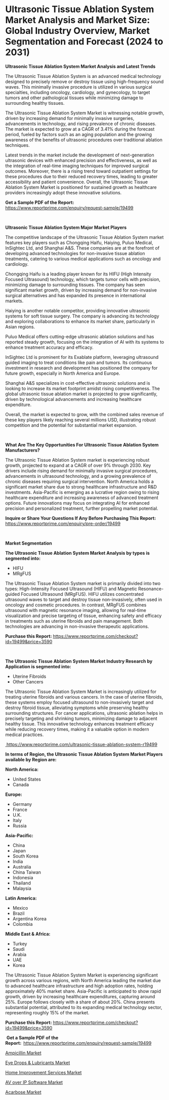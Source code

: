 <p><h1>Ultrasonic Tissue Ablation System Market Analysis and Market Size: Global Industry Overview, Market Segmentation and Forecast (2024 to 2031)</h1></p><p><strong>Ultrasonic Tissue Ablation System Market Analysis and Latest Trends</strong></p>
<p><p>The Ultrasonic Tissue Ablation System is an advanced medical technology designed to precisely remove or destroy tissue using high-frequency sound waves. This minimally invasive procedure is utilized in various surgical specialties, including oncology, cardiology, and gynecology, to target tumors and other pathological tissues while minimizing damage to surrounding healthy tissues.</p><p>The Ultrasonic Tissue Ablation System Market is witnessing notable growth, driven by increasing demand for minimally invasive surgeries, advancements in technology, and rising prevalence of chronic diseases. The market is expected to grow at a CAGR of 3.41% during the forecast period, fueled by factors such as an aging population and the growing awareness of the benefits of ultrasonic procedures over traditional ablation techniques.</p><p>Latest trends in the market include the development of next-generation ultrasonic devices with enhanced precision and effectiveness, as well as the integration of real-time imaging techniques for improved surgical outcomes. Moreover, there is a rising trend toward outpatient settings for these procedures due to their reduced recovery times, leading to greater accessibility and patient convenience. Overall, the Ultrasonic Tissue Ablation System Market is positioned for sustained growth as healthcare providers increasingly adopt these innovative solutions.</p></p>
<p><strong>Get a Sample PDF of the Report:&nbsp;</strong> <a href="https://www.reportprime.com/enquiry/request-sample/19499?utm_campaign=1106&utm_medium=2&utm_source=Github&utm_content=ia&utm_term=23112024&utm_id=ultrasonic-tissue-ablation-system">https://www.reportprime.com/enquiry/request-sample/19499</a></p>
<p>&nbsp;</p>
<p><strong>Ultrasonic Tissue Ablation System Major Market Players</strong></p>
<p><p>The competitive landscape of the Ultrasonic Tissue Ablation System market features key players such as Chongqing Haifu, Haiying, Puluo Medical, InSightec Ltd, and Shanghai A&S. These companies are at the forefront of developing advanced technologies for non-invasive tissue ablation treatments, catering to various medical applications such as oncology and cardiology.</p><p>Chongqing Haifu is a leading player known for its HIFU (High Intensity Focused Ultrasound) technology, which targets tumor cells with precision, minimizing damage to surrounding tissues. The company has seen significant market growth, driven by increasing demand for non-invasive surgical alternatives and has expanded its presence in international markets.</p><p>Haiying is another notable competitor, providing innovative ultrasonic systems for soft tissue surgery. The company is advancing its technology and exploring collaborations to enhance its market share, particularly in Asian regions.</p><p>Puluo Medical offers cutting-edge ultrasonic ablation solutions and has reported steady growth, focusing on the integration of AI with its systems to enhance treatment accuracy and efficacy.</p><p>InSightec Ltd is prominent for its Exablate platform, leveraging ultrasound guided imaging to treat conditions like pain and tumors. Its continuous investment in research and development has positioned the company for future growth, especially in North America and Europe.</p><p>Shanghai A&S specializes in cost-effective ultrasonic solutions and is looking to increase its market footprint amidst rising competitiveness. The global ultrasonic tissue ablation market is projected to grow significantly, driven by technological advancements and increasing healthcare expenditure.</p><p>Overall, the market is expected to grow, with the combined sales revenue of these key players likely reaching several millions USD, illustrating robust competition and the potential for substantial market expansion.</p></p>
<p>&nbsp;</p>
<p><strong>What Are The Key Opportunities For Ultrasonic Tissue Ablation System Manufacturers?</strong></p>
<p><p>The Ultrasonic Tissue Ablation System market is experiencing robust growth, projected to expand at a CAGR of over 9% through 2030. Key drivers include rising demand for minimally invasive surgical procedures, advancements in ultrasound technology, and a growing prevalence of chronic diseases requiring surgical intervention. North America holds a significant market share due to strong healthcare infrastructure and R&D investments. Asia-Pacific is emerging as a lucrative region owing to rising healthcare expenditure and increasing awareness of advanced treatment options. Future innovations may focus on integrating AI for enhanced precision and personalized treatment, further propelling market potential.</p></p>
<p><strong>Inquire or Share Your Questions If Any Before Purchasing This Report:</strong> <a href="https://www.reportprime.com/enquiry/pre-order/19499?utm_campaign=1106&utm_medium=2&utm_source=Github&utm_content=ia&utm_term=23112024&utm_id=ultrasonic-tissue-ablation-system">https://www.reportprime.com/enquiry/pre-order/19499</a></p>
<p>&nbsp;</p>
<p><strong>Market Segmentation</strong></p>
<p><strong>The Ultrasonic Tissue Ablation System Market Analysis by types is segmented into:</strong></p>
<p><ul><li>HIFU</li><li>MRgFUS</li></ul></p>
<p><p>The Ultrasonic Tissue Ablation System market is primarily divided into two types: High-Intensity Focused Ultrasound (HIFU) and Magnetic Resonance-guided Focused Ultrasound (MRgFUS). HIFU utilizes concentrated ultrasound waves to target and destroy tissue non-invasively, often used in oncology and cosmetic procedures. In contrast, MRgFUS combines ultrasound with magnetic resonance imaging, allowing for real-time visualization and precise targeting of tissue, enhancing safety and efficacy in treatments such as uterine fibroids and pain management. Both technologies are advancing in non-invasive therapeutic applications.</p></p>
<p><strong>Purchase this Report:&nbsp;</strong><a href="https://www.reportprime.com/checkout?id=19499&price=3590&utm_campaign=1106&utm_medium=2&utm_source=Github&utm_content=ia&utm_term=23112024&utm_id=ultrasonic-tissue-ablation-system">https://www.reportprime.com/checkout?id=19499&price=3590</a></p>
<p>&nbsp;</p>
<p><strong>The Ultrasonic Tissue Ablation System Market Industry Research by Application is segmented into:</strong></p>
<p><ul><li>Uterine Fibroids</li><li>Other Cancers</li></ul></p>
<p><p>The Ultrasonic Tissue Ablation System Market is increasingly utilized for treating uterine fibroids and various cancers. In the case of uterine fibroids, these systems employ focused ultrasound to non-invasively target and destroy fibroid tissue, alleviating symptoms while preserving healthy surrounding structures. For cancer applications, ultrasonic ablation helps in precisely targeting and shrinking tumors, minimizing damage to adjacent healthy tissue. This innovative technology enhances treatment efficacy while reducing recovery times, making it a valuable option in modern medical practices.</p></p>
<p><a href="https://www.reportprime.com/ultrasonic-tissue-ablation-system-r19499?utm_campaign=1106&utm_medium=2&utm_source=Github&utm_content=ia&utm_term=23112024&utm_id=ultrasonic-tissue-ablation-system">&nbsp;https://www.reportprime.com/ultrasonic-tissue-ablation-system-r19499</a></p>
<p><strong>In terms of Region, the Ultrasonic Tissue Ablation System Market Players available by Region are:</strong></p>
<p>
    <p> <strong> North America: </strong>
        <ul>
            <li>United States</li>
            <li>Canada</li>
        </ul>
        </p> 
    <p> <strong> Europe: </strong>
        <ul>
            <li>Germany</li>
            <li>France</li>
            <li>U.K.</li>
            <li>Italy</li>
            <li>Russia</li>
        </ul>
        </p> 
    <p> <strong> Asia-Pacific: </strong>
        <ul>
            <li>China</li>
            <li>Japan</li>
            <li>South Korea</li>
            <li>India</li>
            <li>Australia</li>
            <li>China Taiwan</li>
            <li>Indonesia</li>
            <li>Thailand</li>
            <li>Malaysia</li>
        </ul>
        </p> 
    <p> <strong> Latin America: </strong>
        <ul>
            <li>Mexico</li>
            <li>Brazil</li>
            <li>Argentina Korea</li>
            <li>Colombia</li>
        </ul>
        </p> 
    <p> <strong> Middle East & Africa: </strong>
        <ul>
            <li>Turkey</li>
            <li>Saudi</li>
            <li>Arabia</li>
            <li>UAE</li>
            <li>Korea</li>
        </ul>
    </p>
    </p>
<p><p>The Ultrasonic Tissue Ablation System Market is experiencing significant growth across various regions, with North America leading the market due to advanced healthcare infrastructure and high adoption rates, holding approximately 40% market share. Asia-Pacific is anticipated to show rapid growth, driven by increasing healthcare expenditures, capturing around 25%. Europe follows closely with a share of about 20%. China presents substantial potential, attributed to its expanding medical technology sector, representing roughly 15% of the market.</p></p>
<p><strong>Purchase this Report: </strong><a href="https://www.reportprime.com/checkout?id=19499&price=3590&utm_campaign=1106&utm_medium=2&utm_source=Github&utm_content=ia&utm_term=23112024&utm_id=ultrasonic-tissue-ablation-system">https://www.reportprime.com/checkout?id=19499&price=3590</a></p>
<p>&nbsp;<strong>Get a Sample PDF of the Report:&nbsp;&nbsp;</strong><a href="https://www.reportprime.com/enquiry/request-sample/19499?utm_campaign=1106&utm_medium=2&utm_source=Github&utm_content=ia&utm_term=23112024&utm_id=ultrasonic-tissue-ablation-system">https://www.reportprime.com/enquiry/request-sample/19499</a></p>
<p><strong></strong></p>
<p><p><a href="https://www.linkedin.com/pulse/ampicillin-market-overview-products-services-76-cagr-growth-apbge?utm_campaign=1106&utm_medium=2&utm_source=Github&utm_content=ia&utm_term=23112024&utm_id=ultrasonic-tissue-ablation-system">Ampicillin Market</a></p><p><a href="https://www.linkedin.com/pulse/eye-drops-lubricants-market-trends-revenue-forecast-109-cagr-upsue?utm_campaign=1106&utm_medium=2&utm_source=Github&utm_content=ia&utm_term=23112024&utm_id=ultrasonic-tissue-ablation-system">Eye Drops & Lubricants Market</a></p><p><a href="https://issuu.com/reportprime-2/docs/home-improvement-services-market-si_903a1a43347718?utm_campaign=1106&utm_medium=2&utm_source=Github&utm_content=ia&utm_term=23112024&utm_id=ultrasonic-tissue-ablation-system">Home Improvement Services Market</a></p><p><a href="https://issuu.com/reportprime-2/docs/av-over-ip-software-market-size-203_d1f811bc1d3911?utm_campaign=1106&utm_medium=2&utm_source=Github&utm_content=ia&utm_term=23112024&utm_id=ultrasonic-tissue-ablation-system">AV over IP Software Market</a></p><p><a href="https://www.linkedin.com/pulse/global-acarbose-market-analysis-projected-scope-size-cagr-73doe?utm_campaign=1106&utm_medium=2&utm_source=Github&utm_content=ia&utm_term=23112024&utm_id=ultrasonic-tissue-ablation-system">Acarbose Market</a></p></p>